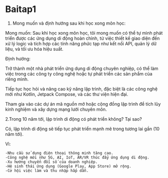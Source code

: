 # Baitap1
1. Mong muốn và định hướng sau khi học xong môn học:

Mong muốn: Sau khi học xong môn học, tôi mong muốn có thể tự mình phát triển được các ứng dụng di động hoàn chỉnh, từ việc thiết kế giao diện đến xử lý logic và tích hợp các tính năng phức tạp như kết nối API, quản lý dữ liệu, và tối ưu hóa hiệu suất.

Định hướng:

Trở thành một nhà phát triển ứng dụng di động chuyên nghiệp, có thể làm việc trong các công ty công nghệ hoặc tự phát triển các sản phẩm của riêng mình.

Tiếp tục học hỏi và nâng cao kỹ năng lập trình, đặc biệt là các công nghệ mới như Kotlin, Jetpack Compose, và các thư viện hiện đại.

Tham gia vào các dự án mã nguồn mở hoặc cộng đồng lập trình để tích lũy kinh nghiệm và xây dựng mạng lưới chuyên môn.

2.Trong 10 năm tới, lập trình di động có phát triển không? Tại sao?

Có, lập trình di động sẽ tiếp tục phát triển mạnh mẽ trong tương lai gần (10 năm tới).

Vì:

    -Nhu cầu sử dụng điện thoại thông minh tăng cao.
    -Công nghệ mới như 5G, AI, IoT, AR/VR thúc đẩy ứng dụng di động.
    -Xu hướng chuyển đổi số của doanh nghiệp.
    -Hệ sinh thái ứng dụng (Google Play, App Store) mở rộng.
    -Cơ hội việc làm và thu nhập hấp dẫn.